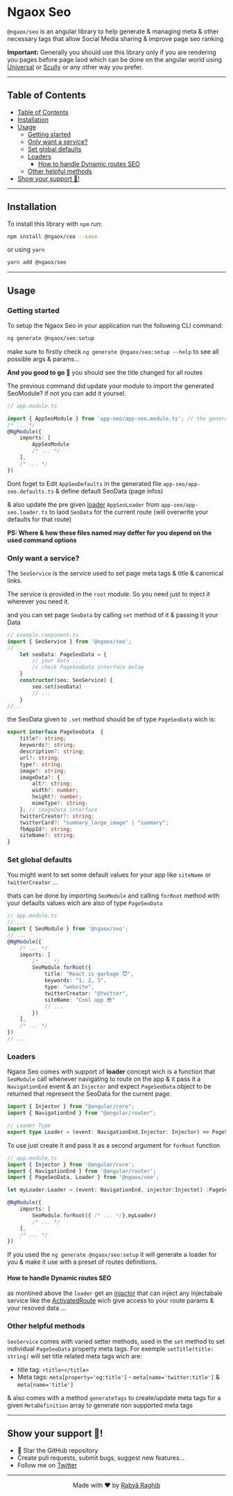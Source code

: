# Ngaox Seo

`@ngaox/seo` is an angular library to help generate & managing meta & other necessary tags that allow Social Media sharing & improve page seo ranking

**Important:** Generally you should use this library only if you are rendering you pages before page laod which can be done on the angular world using [Universal](https://angular.io/guide/universal) or [Scully](https://scully.io/) or any other way you prefer.

---

## Table of Contents

  - [Table of Contents](#table-of-contents)
  - [Installation](#installation)
  - [Usage](#usage)
    - [Getting started](#getting-started)
    - [Only want a service?](#only-want-a-service)
    - [Set global defaults](#set-global-defaults)
    - [Loaders](#loaders)
      - [How to handle Dynamic routes SEO](#how-to-handle-dynamic-routes-seo)
    - [Other helpful methods](#other-helpful-methods)
  - [Show your support 🤗!](#show-your-support-)

---

## Installation
To install this library with `npm` run:
```bash
npm install @ngaox/ceo --save
```
or using `yarn`
```bash
yarn add @ngaox/seo
```

---

## Usage
### Getting started
To setup the Ngaox Seo in your application run the following CLI command:
```bash
ng generate @ngaox/seo:setup
```
make sure to firstly check `ng generate @ngaox/seo:setup --help` to see all possible args & params...

**And you good to go 🎉** you should see the title changed for all routes

The previous command did update your module to import the generated SeoModule? if not you can add it yoursel.
```ts
// app.module.ts

import { AppSeoModule } from 'app-seo/app-seo.module.ts'; // the generated SeoModule
/* ... */
@NgModule({
    imports: [
        AppSeoModule
        /* ... */
    ],
    /* ... */
})
```
Dont foget to Edit `AppSeoDefaults` in the generated file `app-seo/app-seo.defaults.ts` & define default SeoData (page infos)

& also update the pre given [loader](#loaders) `AppSeoLoader` from `app-seo/app-seo.loader.ts` to laod `SeoData` for the current route (will overwrite your defaults for that route)


**PS: Where & how these files named may deffer for you depend on the used command options** 

### Only want a service?

The `SeoService` is the service used to set page meta tags & title & canonical links.

The service is provided in the `root` module. So you need just to inject it wherever you need it.

and you can set page `SeoData` by calling `set` method of it & passing it your Data
```ts
// exemple.component.ts
import { SeoService } from '@ngaox/seo';
// ...
    let seoData: PageSeoData = {
        // your data ...
        // check PageSeoData interface below
    }
    constructor(seo: SeoService) {
        seo.set(seoData)
        // ...
    }
//...
```
the SeoData given to `.set` method should be of type `PageSeoData` wich is:
```ts
export interface PageSeoData  {
    title?: string;
    keywords?: string;
    description?: string;
    url?: string;
    type?: string;
    image?: string;
    imageData?: {
        alt?: string;
        width?: number;
        height?: number;
        mimeType?: string;
    }; // imageData interface 
    twitterCreator?: string;
    twitterCard?: "summary_large_image" | "summary";
    fbAppId?: string;
    siteName?: string;
}
```
### Set global defaults
You might want to set some default values for your app like `siteName`  or `twitterCreator` ...

thats can be done by importing `SeoModule` and calling `forRoot` method with your defaults values wich are also of type `PageSeoData`
```ts
// app.module.ts
// ...
import { SeoModule } from '@ngaox/seo';
// ...
@NgModule({
    /* ... */
    imports: [
        /* ... */
        SeoModule.forRoot({
            title: "React is garbage 😈",
            keywords: "1, 2, 3",
            type: "website",
            twitterCreator: "@twitter",
            siteName: "Cool app 😎"
            // ...
        })
    ],
    /* ... */
})
// ...
```

### Loaders
Ngaox Seo comes with support of **loader** concept wich is a function that `SeoModule` call whenever navigating to route on the app & it pass it a `NavigationEnd` event & an `Injector` and expect `PageSeoData` object to be returned that represent the SeoData for the current page.
```ts
import { Injector } from "@angular/core";
import { NavigationEnd } from "@angular/router";

// Loader Type
export type Loader = (event: NavigationEnd,Injector: Injector) => PageSeoData;
```

To use just create it and pass it as a second argument for `forRoot` function
```ts
// app.module.ts
import { Injector } from '@angular/core';
import { NavigationEnd } from '@angular/router';
import { PageSeoData, Loader } from '@ngaox/seo';

let myLoader:Loader = (event: NavigationEnd, injector:Injectot) :PageSeoData => {/* ... */}

@NgModule({
    imports: [
        SeoModule.forRoot({ /* ... */},myLoader)
        /* ... */
    ],
    /* ... */
})
```

If you used the `ng generate @ngaox/seo:setup` it will generate a loader for you & make it use with a preset of routes definitions.

#### How to handle Dynamic routes SEO
as montined above the `loader` get an [injactor](https://angular.io/api/core/Injector-0) that can inject any injectabale service like the [ActivatedRoute](https://angular.io/api/router/ActivatedRoute) wich give access to your route params & your resoved data ...

### Other helpful methods
`SeoService` comes with varied setter methods, used in the `set` method to set individual `PageSeoData` property meta tags.
For exemple `setTitle(title: string)` will set title related meta tags wich are:
- title tag: `<title></title>`
- Meta tags: `meta[property='og:title']` - `meta[name='twitter:title']` & `meta[name='title']`

& also comes with a method `generateTags` to create/update meta tags for a given `MetaDefinition` array to generate non supported meta tags

---

## Show your support 🤗!
- 🌟 Star the GitHub repository
- Create pull requests, submit bugs, suggest new features...
- Follow me on [Twitter](https://twitter.com/rabraghib)

---

<p align="center">Made with ❤️ by <a href="https://www.rabraghib.me">Rabyâ Raghib</a></p>